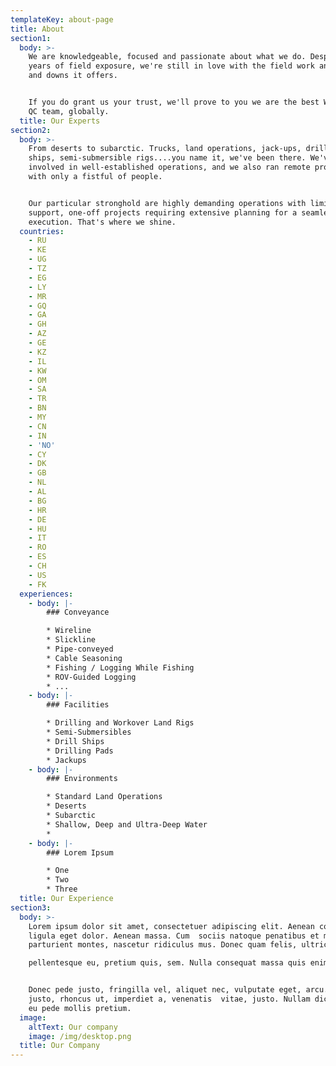 ```yaml
---
templateKey: about-page
title: About
section1:
  body: >-
    We are knowledgeable, focused and passionate about what we do. Despite many
    years of field exposure, we're still in love with the field work and all ups
    and downs it offers.


    If you do grant us your trust, we'll prove to you we are the best Wireline
    QC team, globally.
  title: Our Experts
section2:
  body: >-
    From deserts to subarctic. Trucks, land operations, jack-ups, drilling
    ships, semi-submersible rigs....you name it, we've been there. We've been
    involved in well-established operations, and we also ran remote projects
    with only a fistful of people.


    Our particular stronghold are highly demanding operations with limited
    support, one-off projects requiring extensive planning for a seamless
    execution. That's where we shine.
  countries:
    - RU
    - KE
    - UG
    - TZ
    - EG
    - LY
    - MR
    - GQ
    - GA
    - GH
    - AZ
    - GE
    - KZ
    - IL
    - KW
    - OM
    - SA
    - TR
    - BN
    - MY
    - CN
    - IN
    - 'NO'
    - CY
    - DK
    - GB
    - NL
    - AL
    - BG
    - HR
    - DE
    - HU
    - IT
    - RO
    - ES
    - CH
    - US
    - FK
  experiences:
    - body: |-
        ### Conveyance

        * Wireline
        * Slickline
        * Pipe-conveyed
        * Cable Seasoning
        * Fishing / Logging While Fishing
        * ROV-Guided Logging
        * ...
    - body: |-
        ### Facilities

        * Drilling and Workover Land Rigs
        * Semi-Submersibles
        * Drill Ships
        * Drilling Pads
        * Jackups
    - body: |-
        ### Environments

        * Standard Land Operations
        * Deserts
        * Subarctic
        * Shallow, Deep and Ultra-Deep Water
        * 
    - body: |-
        ### Lorem Ipsum

        * One
        * Two
        * Three
  title: Our Experience
section3:
  body: >-
    Lorem ipsum dolor sit amet, consectetuer adipiscing elit. Aenean commodo
    ligula eget dolor. Aenean massa. Cum  sociis natoque penatibus et magnis dis
    parturient montes, nascetur ridiculus mus. Donec quam felis, ultricies nec, 

    pellentesque eu, pretium quis, sem. Nulla consequat massa quis enim. 


    Donec pede justo, fringilla vel, aliquet nec, vulputate eget, arcu. In enim
    justo, rhoncus ut, imperdiet a, venenatis  vitae, justo. Nullam dictum felis
    eu pede mollis pretium.
  image:
    altText: Our company
    image: /img/desktop.png
  title: Our Company
---
```


